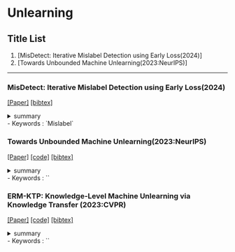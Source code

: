 # Unlearning


## Title List

1. [MisDetect: Iterative Mislabel Detection using Early Loss(2024)]
2. [Towards Unbounded Machine Unlearning(2023:NeurIPS)]


---

### MisDetect: Iterative Mislabel Detection using Early Loss(2024)
[[Paper]](https://dl.acm.org/doi/pdf/10.14778/3648160.3648161)
[[bibtex]](https://dl.acm.org/doi/abs/10.14778/3648160.3648161)
<details><summary>summary</summary><div>
github貼ってあるが404となる
Mislabelの多くの手法が説明されていた
やっぱりMislabelを見つけるのは難しそう
Mislabel ratio20%のCIFAR-10でF1 score 0.8622 
memorizationぽいことを使っている
第1段階
損失が高いやつはラベルが違うと判断している・・・(1)
ついでに早期から損失が最小のインスタンスを使ってダブルチェックしている．・・・(2)
エントロピーを用いてnoisyに適応したと判断して1段階目を停止する
第2段階
上記のどちらにも含まれないやつに対しては2値分類モデルをトレーニングする((1) → -1, (2) → 1)
第2段階では特徴量や2値分類結果も含めてK-NNを用いて分類している？ → K-NNではなくMLPで分類しているかも？2値分類モデルがMLPなだけ?

</div></details> 
- Keywords : `Mislabel` 

### Towards Unbounded Machine Unlearning(2023:NeurIPS)
[[Paper]](https://proceedings.neurips.cc/paper_files/paper/2023/file/062d711fb777322e2152435459e6e9d9-Paper-Conference.pdf)
[[code]](https://github.com/Meghdad92/SCRUB)
[[bibtex]](https://proceedings.neurips.cc/paper_files/paper/2023/hash/062d711fb777322e2152435459e6e9d9-Abstract-Conference.html)
<details><summary>summary</summary><div>
忘却させる際に，忘却エラーが大きくなりすぎるとMIA(メンバーシップ推論攻撃)に対して脆弱になってしまうから．
忘却の定義を新たにしている．
教師生徒モデルを使っている．
</div></details> 
- Keywords : `` 

###  ERM-KTP: Knowledge-Level Machine Unlearning via Knowledge Transfer (2023:CVPR)
[[Paper]](https://openaccess.thecvf.com/content/CVPR2023/papers/Lin_ERM-KTP_Knowledge-Level_Machine_Unlearning_via_Knowledge_Transfer_CVPR_2023_paper.pdf)
[[code]](https://github.com/RUIYUN-ML/ERM-KTP/tree/main/ERM-KTP)
[[bibtex]](https://openaccess.thecvf.com/content/CVPR2023/html/Lin_ERM-KTP_Knowledge-Level_Machine_Unlearning_via_Knowledge_Transfer_CVPR_2023_paper.html)
<details><summary>summary</summary><div>
コードはまだ読みやすそう
これクラスを忘れさせている
知識?の観点からunlearningを行なっている？
畳み込み層のどかがそのデータに役立っているかを認識してそれを取り除いてる？
</div></details> 
- Keywords : `` 

